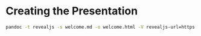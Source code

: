 # Creating the Presentation

```sh
pandoc -t revealjs -s welcome.md -o welcome.html -V revealjs-url=https://unpkg.com/reveal.js -V theme=white --embed-resources
```
